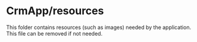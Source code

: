 # CrmApp/resources

This folder contains resources (such as images) needed by the application. This file can
be removed if not needed.
